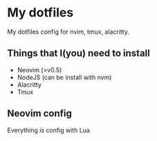# My dotfiles
My dotfiles config for nvim, tmux, alacritty.

## Things that I(you) need to install
- Neovim (>v0.5) 
- NodeJS (can be install with nvm)
- Alacritty 
- Tmux

## Neovim config
Everything is config with Lua



